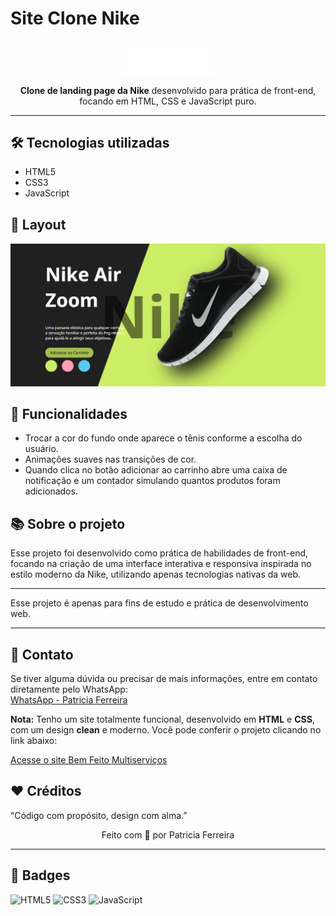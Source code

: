 # Site Clone Nike

<p align="center">
  <img src="./img/logo.png" width="150" alt="Logo Nike">
</p>

<p align="center">
  <b>Clone de landing page da Nike</b> desenvolvido para prática de front-end, focando em HTML, CSS e JavaScript puro.
</p>

---

## 🛠 Tecnologias utilizadas

- HTML5
- CSS3
- JavaScript

## 📸 Layout

![Layout do site](./img/page.PNG)

## 🚀 Funcionalidades

- Trocar a cor do fundo onde aparece o tênis conforme a escolha do usuário.
- Animações suaves nas transições de cor.
- Quando clica no botão adicionar ao carrinho abre uma caixa de notificação e um contador simulando quantos produtos foram adicionados.

## 📚 Sobre o projeto

Esse projeto foi desenvolvido como prática de habilidades de front-end, focando na criação de uma interface interativa e responsiva inspirada no estilo moderno da Nike, utilizando apenas tecnologias nativas da web.

---

Esse projeto é apenas para fins de estudo e prática de desenvolvimento web.

---
  
## 📩 Contato

Se tiver alguma dúvida ou precisar de mais informações, entre em contato diretamente pelo WhatsApp:  
[WhatsApp - Patricia Ferreira](https://wa.me/5534999035964)

**Nota:** 
Tenho um site totalmente funcional, desenvolvido em **HTML** e **CSS**, com um design **clean** e moderno. Você pode conferir o projeto clicando no link abaixo:

<a href="https://pattymarwebdev.github.io/sitebemfeitomultiservicos/" target="_blank">Acesse o site Bem Feito Multiserviços</a>

## ❤️ Créditos

“Código com propósito, design com alma.”

<p align="center">
  Feito com 💙 por Patricia Ferreira
</p>

---

## 🚀 Badges

![HTML5](https://img.shields.io/badge/HTML5-E34F26?style=for-the-badge&logo=html5&logoColor=white)
![CSS3](https://img.shields.io/badge/CSS3-1572B6?style=for-the-badge&logo=css3&logoColor=white)
![JavaScript](https://img.shields.io/badge/JavaScript-F7DF1E?style=for-the-badge&logo=javascript&logoColor=black)
